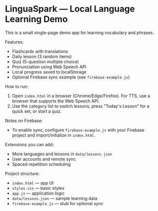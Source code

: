 # LinguaSpark — Local Language Learning Demo

This is a small single-page demo app for learning vocabulary and phrases.

Features:
- Flashcards with translations
- Daily lesson (3 random items)
- Quiz (5-question multiple choice)
- Pronunciation using Web Speech API
- Local progress saved to localStorage
- Optional Firebase sync example (see `firebase-example.js`)

How to run:
1. Open `index.html` in a browser (Chrome/Edge/Firefox). For TTS, use a browser that supports the Web Speech API.
2. Use the category list to switch lessons, press "Today's Lesson" for a quick set, or start a quiz.

Notes on Firebase:
- To enable sync, configure `firebase-example.js` with your Firebase project and import/initialize in `index.html`.

Extensions you can add:
- More languages and lessons in `data/lessons.json`
- User accounts and remote sync
- Spaced repetition scheduling

Project structure:
- `index.html` — app UI
- `styles.css` — basic styles
- `app.js` — application logic
- `data/lessons.json` — sample learning data
- `firebase-example.js` — stub for optional sync

